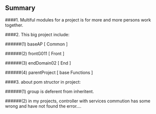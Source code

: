 ## Summary ##

####1. Multiful modules for a project is for more and more persons work together.

####2. This big project include:

######(1) baseAP 			[ Common ]

######(2) frontG011 		[ Front ]

######(3) endDomain02 		[ End ]

######(4) parentProject 	[ base Functions ]

	
####3. about pom structor in project:

######(1) group is deferent from inheritent.

######(2) in my projects, controller with services commution has some wrong and have not found the error....